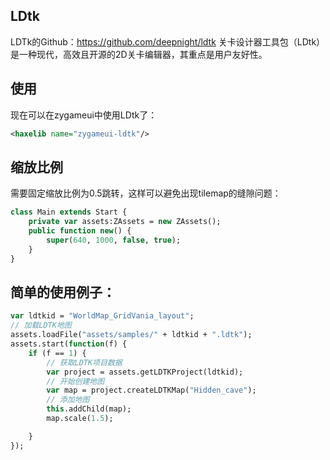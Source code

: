## LDtk
LDTk的Github：https://github.com/deepnight/ldtk
关卡设计器工具包（LDtk）是一种现代，高效且开源的2D关卡编辑器，其重点是用户友好性。

## 使用
现在可以在zygameui中使用LDtk了：
```xml
<haxelib name="zygameui-ldtk"/>
```

## 缩放比例
需要固定缩放比例为0.5跳转，这样可以避免出现tilemap的缝隙问题：
```haxe
class Main extends Start {
	private var assets:ZAssets = new ZAssets();
	public function new() {
		super(640, 1000, false, true);
    }
}
```

## 简单的使用例子：
```haxe
var ldtkid = "WorldMap_GridVania_layout";
// 加载LDTK地图
assets.loadFile("assets/samples/" + ldtkid + ".ldtk");
assets.start(function(f) {
    if (f == 1) {
        // 获取LDTK项目数据
        var project = assets.getLDTKProject(ldtkid);
        // 开始创建地图
        var map = project.createLDTKMap("Hidden_cave");
        // 添加地图
        this.addChild(map);
        map.scale(1.5);

    }
});
```